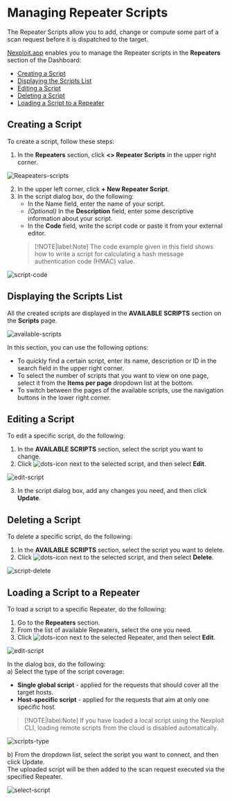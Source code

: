 # Managing Repeater Scripts
The Repeater Scripts allow you to add, change or compute some part of a scan request before it is dispatched to the target. 

[Nexploit.app](https://nexploit.app/) enables you to manage the Repeater scripts in the **Repeaters** section of the Dashboard:
* [Creating a Script](#Creating-a-Script)
* [Displaying the Scripts List](#Displaying-the-Scripts-List) 
* [Editing a Script](#Editing-a-Script)
* [Deleting a Script](#Deleting-a-Script)
* [Loading a Script to a Repeater](#Loading-a-Script-to-a-Repeater)

## Creating a Script
To create a script, follow these steps:
1. In the **Repeaters** section, click **<> Repeater Scripts** in the upper right corner.

![Reapeaters-scripts](../media/repeaters-scripts/repeaters-scripts.png ':size=60%')

2. In the upper left corner, click **+ New Repeater Script**.
3. In the script dialog box, do the following:
    * In the Name field, enter the name of your script.
    * _(Optional)_ In the **Description** field, enter some descriptive information about your script.
    * In the **Code** field, write the script code or paste it from your external editor. 
    >[!NOTE|label:Note]
    The code example given in this field shows how to write a script for calculating a hash message authentication code (HMAC) value.

![script-code](../media/repeaters-scripts/script-code.png ':size=60%')

## Displaying the Scripts List
All the created scripts are displayed in the **AVAILABLE SCRIPTS** section on the **Scripts** page.

![available-scripts](../media/repeaters-scripts/available-scripts.png ':size=60%')

In this section, you can use the following options:
* To quickly find a certain script, enter its name, description or ID in the search field in the upper right corner.
* To select the number of scripts that you want to view on one page, select it from the **Items per page** dropdown list at the bottom.
* To switch between the pages of the available scripts, use the navigation buttons in the lower right corner.

## Editing a Script
To edit a specific script, do the following:
1. In the **AVAILABLE SCRIPTS** section, select the script you want to change.
2. Click ![dots-icon](../media/repeaters-scripts/dots-icon.png ':size=2%') next to the selected script, and then select **Edit**.

![edit-script](../media/repeaters-scripts/edit-script.png ':size=60%')

3. In the script dialog box, add any changes you need, and then click **Update**.

## Deleting a Script
To delete a specific script, do the following:
1. In the **AVAILABLE SCRIPTS** section, select the script you want to delete.
2. Click ![dots-icon](../media/repeaters-scripts/dots-icon.png ':size=2%') next to the selected script, and then select **Delete**.

![script-delete](../media/repeaters-scripts/script-delete.png ':size=60%')

## Loading a Script to a Repeater 
To load a script to a specific Repeater, do the following:
1. Go to the **Repeaters** section.
2. From the list of available Repeaters, select the one you need.
3. Click ![dots-icon](../media/repeaters-scripts/dots-icon.png ':size=2%') next to the selected Repeater, and then select **Edit**.

![edit-script](../media/edit.png ':size=60%')

  In the dialog box, do the following:<br>
  a) Select the type of the script coverage:
  * **Single global script** - applied for the requests that should cover all the target hosts. 
  * **Host-specific script** - applied for the requests that aim at only one specific host.<br>

> [!NOTE|label:Note]
If you have loaded a local script using the Nexploit CLI, loading remote scripts from the cloud is disabled automatically.
 
![scripts-type](../media/repeaters-scripts/scripts-type.png ':size=35%')

b) From the dropdown list, select the script you want to connect, and then click Update.<br>
  The uploaded script will be then added to the scan request executed via the specified Repeater.

![select-script](../media/repeaters-scripts/select-script.png ':size=35%')
